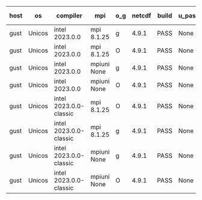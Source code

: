 

| host     | os       | compiler                              | mpi                      | o_g        | netcdf        | build       | u_pass          | u_fail          | s_pass            | s_fail            | e_pass             | e_fail             | nuopc_pass       | nuopc_fail       | artifacts link          |
|----------|----------|---------------------------------------|--------------------------|------------|---------------|-------------|-----------------|-----------------|-------------------|-------------------|--------------------|--------------------|------------------|------------------|-------------------------|
| gust | Unicos | intel 2023.0.0 | mpi 8.1.25  | g | 4.9.1  | PASS | None | None | None | None | None | None | None | None | <a href="https://github.com/esmf-org/esmf-test-artifacts/tree/b14e4d478f5224f998d04e20905df20d0cc92715/feature_esmx_cmake_gjt/intel/2023.0.0/g/mpi/8.1.25" target="_blank">b14e4d4</a> | 
| gust | Unicos | intel 2023.0.0 | mpi 8.1.25  | O | 4.9.1  | PASS | None | None | None | None | None | None | None | None | <a href="https://github.com/esmf-org/esmf-test-artifacts/tree/23b1c02db62167a1b2d78ba554c09e18cd782089/feature_esmx_cmake_gjt/intel/2023.0.0/O/mpi/8.1.25" target="_blank">23b1c02</a> | 
| gust | Unicos | intel 2023.0.0 | mpiuni None  | g | 4.9.1  | PASS | None | None | None | None | None | None | None | None | <a href="https://github.com/esmf-org/esmf-test-artifacts/tree/f114f9c221d6f03839e81baf2ec94e513f19cb0c/feature_esmx_cmake_gjt/intel/2023.0.0/g/mpiuni/None" target="_blank">f114f9c</a> | 
| gust | Unicos | intel 2023.0.0 | mpiuni None  | O | 4.9.1  | PASS | None | None | None | None | None | None | None | None | <a href="https://github.com/esmf-org/esmf-test-artifacts/tree/8efa3a20ea4b1441188427d2c9d68e4ebe4afb6c/feature_esmx_cmake_gjt/intel/2023.0.0/O/mpiuni/None" target="_blank">8efa3a2</a> | 
| gust | Unicos | intel 2023.0.0-classic | mpi 8.1.25  | O | 4.9.1  | PASS | None | None | None | None | None | None | None | None | <a href="https://github.com/esmf-org/esmf-test-artifacts/tree/3f52080200dd0f8041c70b9748089224b1096d86/feature_esmx_cmake_gjt/intel/2023.0.0-classic/O/mpi/8.1.25" target="_blank">3f52080</a> | 
| gust | Unicos | intel 2023.0.0-classic | mpi 8.1.25  | g | 4.9.1  | PASS | None | None | None | None | None | None | None | None | <a href="https://github.com/esmf-org/esmf-test-artifacts/tree/92d200cd2d7e86f625280254dbd442992a121238/feature_esmx_cmake_gjt/intel/2023.0.0-classic/g/mpi/8.1.25" target="_blank">92d200c</a> | 
| gust | Unicos | intel 2023.0.0-classic | mpiuni None  | g | 4.9.1  | PASS | None | None | None | None | None | None | None | None | <a href="https://github.com/esmf-org/esmf-test-artifacts/tree/086ecffd80c885301b53fcbd7f8171c937755b2c/feature_esmx_cmake_gjt/intel/2023.0.0-classic/g/mpiuni/None" target="_blank">086ecff</a> | 
| gust | Unicos | intel 2023.0.0-classic | mpiuni None  | O | 4.9.1  | PASS | None | None | None | None | None | None | None | None | <a href="https://github.com/esmf-org/esmf-test-artifacts/tree/aa61b5ccad525d806534bf09db1b82164d2d0712/feature_esmx_cmake_gjt/intel/2023.0.0-classic/O/mpiuni/None" target="_blank">aa61b5c</a> | 
